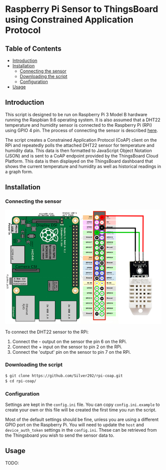 # Raspberry Pi Sensor to ThingsBoard using Constrained Application Protocol <!-- omit in toc -->

## Table of Contents <!-- omit in toc -->
- [Introduction](#introduction)
- [Installation](#installation)
  - [Connecting the sensor](#connecting-the-sensor)
  - [Downloading the script](#downloading-the-script)
  - [Configuration](#configuration)
- [Usage](#usage)
  
## Introduction

This script is designed to be run on Raspberry Pi 3 Model B hardware running the Raspbian 9.6 operating system. It is also assumed that a DHT22 temperature and humidity sensor is connected to the Raspberry Pi (RPi) using GPIO 4 pin. The process of connecting the sensor is described [here](#connecting-the-sensor).

The script creates a Constrained Application Protocol (CoAP) client on the RPi and repeatedly polls the attached DHT22 sensor for temperature and humidity data. This data is then formatted to JavaScript Object Notation (JSON) and is sent to a CoAP endpoint provided by the ThingsBoard Cloud Platform. This data is then displayed on the ThingsBoard dashboard that shows the current temperature and humidity as well as historical readings in a graph form.

## Installation

### Connecting the sensor

![Diagram showing sensor connection to RPi](images/rpi_wiring.png)

To connect the DHT22 sensor to the RPi:

  1. Connect the - output on the sensor the pin 6 on the RPi.
  2. Connect the + input on the sensor to pin 2 on the RPi.
  3. Connect the 'output' pin on the sensor to pin 7 on the RPi.

### Downloading the script

```bash
$ git clone https://github.com/Silver292/rpi-coap.git
$ cd rpi-coap/
```


### Configuration

Settings are kept in the ``config.ini`` file. You can copy ``config.ini.example`` to create your own or this file will be created the first time you run the script.

Most of the default settings should be fine, unless you are using a different GPIO port on the Raspberry Pi.
You will need to update the ``host`` and ``device_auth_token`` settings in the ``config.ini``. 
These can be retrieved from the Thingsboard you wish to send the sensor data to.

## Usage

TODO: